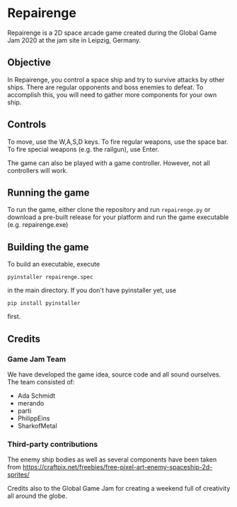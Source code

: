 # Repairenge

Repairenge is a 2D space arcade game created during the Global Game Jam 2020 at the jam site in Leipzig, Germany.

## Objective

In Repairenge, you control a space ship and try to survive attacks by other ships. There are regular opponents and boss enemies to defeat. To accomplish this, you will need to gather more components for your own ship.

## Controls

To move, use the W,A,S,D keys. To fire regular weapons, use the space bar. To fire special weapons (e.g. the railgun), use Enter.

The game can also be played with a game controller. However, not all controllers will work.

## Running the game

To run the game, either clone the repository and run `repairenge.py` or download a pre-built release for your platform and run the game executable (e.g. repairenge.exe)

## Building the game

To build an executable, execute

    pyinstaller repairenge.spec

in the main directory. If you don't have pyinstaller yet, use

    pip install pyinstaller
    
first.

## Credits

### Game Jam Team

We have developed the game idea, source code and all sound ourselves. The team consisted of:

* Ada Schmidt
* merando
* parti
* PhilippEins
* SharkofMetal

### Third-party contributions

The enemy ship bodies as well as several components have been taken from https://craftpix.net/freebies/free-pixel-art-enemy-spaceship-2d-sprites/

Credits also to the Global Game Jam for creating a weekend full of creativity all around the globe.
